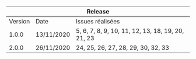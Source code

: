 <table>
    <thead>
        <tr>
            <th colspan="3">Release</th>
        </tr>
    </thead>
    <tbody>
        <tr>
            <td>Version</td>
            <td>Date</td>
            <td>Issues réalisées</td>
        </tr>
        <tr>
            <td>1.0.0</td>
            <td>13/11/2020</td>
            <td>5, 6, 7, 8, 9, 10, 11, 12, 13, 18, 19, 20, 21, 23</td>
        </tr>
            <tr>
            <td>2.0.0</td>
            <td>26/11/2020</td>
            <td>24, 25, 26, 27, 28, 29, 30, 32, 33</td>
        </tr>
    </tbody>
</table>